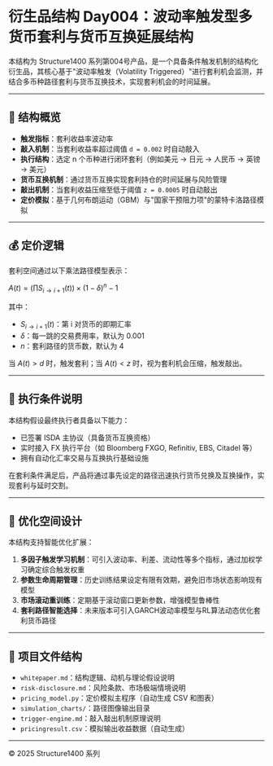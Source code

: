 # 衍生品结构 Day004：波动率触发型多货币套利与货币互换延展结构

本结构为 Structure1400 系列第004号产品，是一个具备条件触发机制的结构化衍生品，其核心基于"波动率触发（Volatility Triggered）"进行套利机会监测，并结合多币种路径套利与货币互换技术，实现套利机会的时间延展。

---

## 🔧 结构概览

* **触发指标**：套利收益率波动率
* **敲入机制**：当套利收益率超过阈值 `d = 0.002` 时自动敲入
* **执行结构**：选定 n 个币种进行闭环套利（例如美元 → 日元 → 人民币 → 英镑 → 美元）
* **货币互换机制**：通过货币互换实现套利持仓的时间延展与风险管理
* **敲出机制**：当套利收益压缩至低于阈值 `z = 0.0005` 时自动敲出
* **定价模拟**：基于几何布朗运动（GBM）与"国家干预阻力项"的蒙特卡洛路径模拟

---

## 💰 定价逻辑

套利空间通过以下乘法路径模型表示：

$A(t) = \left(\prod S_{i \to i+1}(t) \right) \times (1 - \delta)^n - 1$

其中：

* $S_{i \to i+1}(t)$：第 i 对货币的即期汇率
* $\delta$：每一跳的交易费用率，默认为 0.001
* $n$：套利路径的货币数，默认为 4

当 $A(t) > d$ 时，触发套利；当 $A(t) < z$ 时，视为套利机会压缩，触发敲出。

---

## 🔁 执行条件说明

本结构假设最终执行者具备以下能力：

* 已签署 ISDA 主协议（具备货币互换资格）
* 实时接入 FX 执行平台（如 Bloomberg FXGO, Refinitiv, EBS, Citadel 等）
* 拥有自动化汇率交易与互换执行基础设施

在套利条件满足后，产品将通过事先设定的路径迅速执行货币兑换及互换操作，实现套利与延时交割。

---

## 🧠 优化空间设计

本结构支持智能优化扩展：

1. **多因子触发学习机制**：可引入波动率、利差、流动性等多个指标，通过加权学习确定综合触发权重
2. **参数生命周期管理**：历史训练结果设定有限有效期，避免旧市场状态影响现有模型
3. **市场滚动重训练**：定期基于滚动窗口更新参数，增强模型鲁棒性
4. **套利路径智能选择**：未来版本可引入GARCH波动率模型与RL算法动态优化套利货币路径

---

## 📁 项目文件结构

* `whitepaper.md`：结构逻辑、动机与理论假设说明
* `risk-disclosure.md`：风险条款、市场极端情境说明
* `pricing_model.py`：定价模拟主程序（自动生成 CSV 和图表）
* `simulation_charts/`：路径图像输出目录
* `trigger-engine.md`：敲入敲出机制原理说明
* `pricingresult.csv`：模拟输出收益数据（自动生成）

---

© 2025 Structure1400 系列
